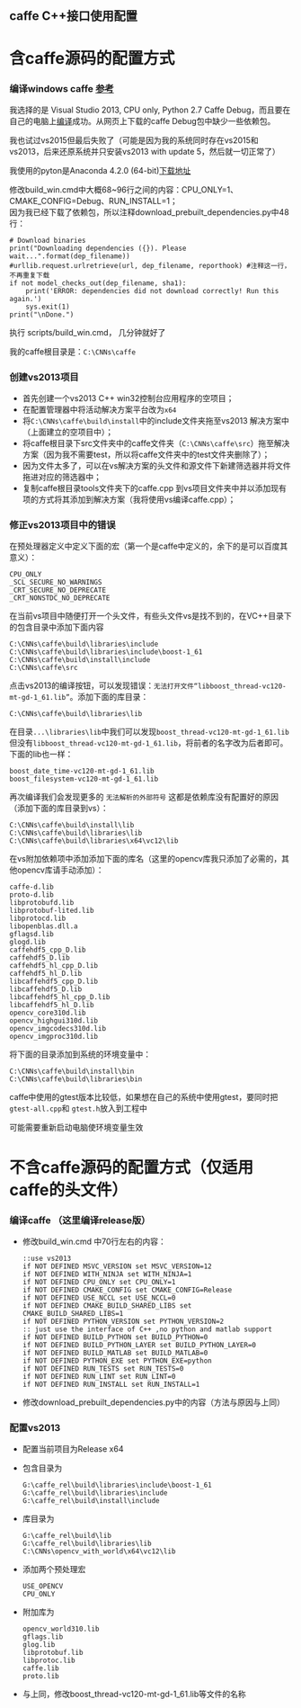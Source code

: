 caffe C++接口使用配置
-----------------------------------------------

含caffe源码的配置方式
===============================================
### 编译windows caffe [参考][0]

我选择的是 Visual Studio 2013, CPU only, Python 2.7 Caffe Debug，而且要在自己的电脑上[编译][0]成功。从网页上下载的caffe Debug包中缺少一些依赖包。

我也试过vs2015但最后失败了（可能是因为我的系统同时存在vs2015和vs2013，后来还原系统并只安装vs2013 with update 5，然后就一切正常了）

我使用的pyton是Anaconda 4.2.0 (64-bit)[下载地址][1]

修改build\_win.cmd中大概68~96行之间的内容：CPU\_ONLY=1、CMAKE\_CONFIG=Debug、RUN_INSTALL=1；  
因为我已经下载了依赖包，所以注释download\_prebuilt\_dependencies.py中48行：

    # Download binaries
    print("Downloading dependencies ({}). Please wait...".format(dep_filename))
    #urllib.request.urlretrieve(url, dep_filename, reporthook) #注释这一行，不再重复下载
    if not model_checks_out(dep_filename, sha1):
        print('ERROR: dependencies did not download correctly! Run this again.')
        sys.exit(1)
    print("\nDone.")

执行 scripts/build_win.cmd， 几分钟就好了

我的caffe根目录是：`C:\CNNs\caffe`
### 创建vs2013项目
*	首先创建一个vs2013 C++ win32控制台应用程序的空项目；
*	在配置管理器中将活动解决方案平台改为`x64`
*	将`C:\CNNs\caffe\build\install`中的include文件夹拖至vs2013 解决方案中（上面建立的空项目中）；
*	将caffe根目录下src文件夹中的caffe文件夹（`C:\CNNs\caffe\src`）拖至解决方案（因为我不需要test，所以将caffe文件夹中的test文件夹删除了）；
*	因为文件太多了，可以在vs解决方案的头文件和源文件下新建筛选器并将文件拖进对应的筛选器中；
*	复制caffe根目录tools文件夹下的caffe.cpp 到vs项目文件夹中并以添加现有项的方式将其添加到解决方案（我将使用vs编译caffe.cpp）；

### 修正vs2013项目中的错误
在预处理器定义中定义下面的宏（第一个是caffe中定义的，余下的是可以百度其意义）：

	CPU_ONLY
	_SCL_SECURE_NO_WARNINGS
	_CRT_SECURE_NO_DEPRECATE
	_CRT_NONSTDC_NO_DEPRECATE

在当前vs项目中随便打开一个头文件，有些头文件vs是找不到的，在VC++目录下的包含目录中添加下面内容

	C:\CNNs\caffe\build\libraries\include
	C:\CNNs\caffe\build\libraries\include\boost-1_61
	C:\CNNs\caffe\build\install\include
	C:\CNNs\caffe\src

点击vs2013的编译按钮，可以发现错误：`无法打开文件“libboost_thread-vc120-mt-gd-1_61.lib”`。添加下面的库目录：

	C:\CNNs\caffe\build\libraries\lib

在目录`...\libraries\lib`中我们可以发现`boost_thread-vc120-mt-gd-1_61.lib`但没有`libboost_thread-vc120-mt-gd-1_61.lib`，将前者的名字改为后者即可。下面的lib也一样：

	boost_date_time-vc120-mt-gd-1_61.lib
	boost_filesystem-vc120-mt-gd-1_61.lib

再次编译我们会发现更多的 `无法解析的外部符号` 这都是依赖库没有配置好的原因（添加下面的库目录到vs）：

	C:\CNNs\caffe\build\install\lib
	C:\CNNs\caffe\build\libraries\lib
	C:\CNNs\caffe\build\libraries\x64\vc12\lib

在vs附加依赖项中添加添加下面的库名（这里的opencv库我只添加了必需的，其他opencv库请手动添加）：

	caffe-d.lib
	proto-d.lib
	libprotobufd.lib
	libprotobuf-lited.lib
	libprotocd.lib
	libopenblas.dll.a
	gflagsd.lib
	glogd.lib
	caffehdf5_cpp_D.lib
	caffehdf5_D.lib
	caffehdf5_hl_cpp_D.lib
	caffehdf5_hl_D.lib
	libcaffehdf5_cpp_D.lib
	libcaffehdf5_D.lib
	libcaffehdf5_hl_cpp_D.lib
	libcaffehdf5_hl_D.lib
	opencv_core310d.lib
	opencv_highgui310d.lib
	opencv_imgcodecs310d.lib
	opencv_imgproc310d.lib

将下面的目录添加到系统的环境变量中：

	C:\CNNs\caffe\build\install\bin
	C:\CNNs\caffe\build\libraries\bin

caffe中使用的gtest版本比较低，如果想在自己的系统中使用gtest，要同时把`gtest-all.cpp`和	`gtest.h`放入到工程中

可能需要重新启动电脑使环境变量生效


不含caffe源码的配置方式（仅适用caffe的头文件）
===============================================
### 编译caffe （这里编译release版）
*	修改build_win.cmd 中70行左右的内容：

		::use vs2013
	    if NOT DEFINED MSVC_VERSION set MSVC_VERSION=12 
	    if NOT DEFINED WITH_NINJA set WITH_NINJA=1
	    if NOT DEFINED CPU_ONLY set CPU_ONLY=1
	    if NOT DEFINED CMAKE_CONFIG set CMAKE_CONFIG=Release
	    if NOT DEFINED USE_NCCL set USE_NCCL=0
	    if NOT DEFINED CMAKE_BUILD_SHARED_LIBS set CMAKE_BUILD_SHARED_LIBS=1
	    if NOT DEFINED PYTHON_VERSION set PYTHON_VERSION=2
        :: just use the interface of C++ ,no python and matlab support
	    if NOT DEFINED BUILD_PYTHON set BUILD_PYTHON=0
	    if NOT DEFINED BUILD_PYTHON_LAYER set BUILD_PYTHON_LAYER=0
	    if NOT DEFINED BUILD_MATLAB set BUILD_MATLAB=0
	    if NOT DEFINED PYTHON_EXE set PYTHON_EXE=python
	    if NOT DEFINED RUN_TESTS set RUN_TESTS=0
	    if NOT DEFINED RUN_LINT set RUN_LINT=0
	    if NOT DEFINED RUN_INSTALL set RUN_INSTALL=1
*	修改download\_prebuilt\_dependencies.py中的内容（方法与原因与上同）
### 配置vs2013
*	配置当前项目为Release x64
*	包含目录为

		G:\caffe_rel\build\libraries\include\boost-1_61
		G:\caffe_rel\build\libraries\include
		G:\caffe_rel\build\install\include
*	库目录为

		G:\caffe_rel\build\lib
		G:\caffe_rel\build\libraries\lib
		C:\CNNs\opencv_with_world\x64\vc12\lib
*	添加两个预处理宏

		USE_OPENCV
		CPU_ONLY
*	附加库为
	
		opencv_world310.lib
		gflags.lib
		glog.lib
		libprotobuf.lib
		libprotoc.lib
		caffe.lib
		proto.lib
*	与上同，修改boost_thread-vc120-mt-gd-1_61.lib等文件的名称


[0]:https://github.com/BVLC/caffe/tree/windows
[1]:https://repo.continuum.io/archive/Anaconda2-4.3.0.1-Windows-x86_64.exe